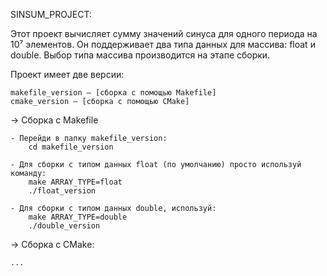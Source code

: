 SINSUM_PROJECT:

Этот проект вычисляет сумму значений синуса для одного периода на 10⁷ элементов. 
Он поддерживает два типа данных для массива: float и double. 
Выбор типа массива производится на этапе сборки.

Проект имеет две версии:

    makefile_version — [сборка с помощью Makefile]
    cmake_version — [сборка с помощью CMake]

-> Сборка с Makefile

    - Перейди в папку makefile_version:
        cd makefile_version

    - Для сборки с типом данных float (по умолчанию) просто используй команду:
        make ARRAY_TYPE=float
        ./float_version

    - Для сборки с типом данных double, используй:
        make ARRAY_TYPE=double
        ./double_version

-> Сборка с CMake:

    ...